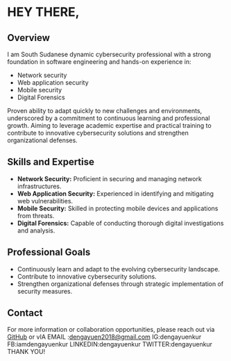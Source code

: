 # HEY THERE,

## Overview

I am South Sudanese dynamic cybersecurity professional with a strong foundation in software engineering and hands-on experience in:

- Network security
- Web application security
- Mobile security
- Digital Forensics

Proven ability to adapt quickly to new challenges and environments, underscored by a commitment to continuous learning and professional growth. Aiming to leverage academic expertise and practical training to contribute to innovative cybersecurity solutions and strengthen organizational defenses.

## Skills and Expertise

- **Network Security:** Proficient in securing and managing network infrastructures.
- **Web Application Security:** Experienced in identifying and mitigating web vulnerabilities.
- **Mobile Security:** Skilled in protecting mobile devices and applications from threats.
- **Digital Forensics:** Capable of conducting thorough digital investigations and analysis.

## Professional Goals

- Continuously learn and adapt to the evolving cybersecurity landscape.
- Contribute to innovative cybersecurity solutions.
- Strengthen organizational defenses through strategic implementation of security measures.

## Contact

For more information or collaboration opportunities, please reach out via [GitHub](https://github.com/dengayuenkur) or vIA EMAIL :dengayuen2018@gmail.com
IG:dengayuenkur
FB:iamdengayuenkur
LINKEDIN:dengayuenkur
TWITTER:dengayuenkur
THANK YOU!
